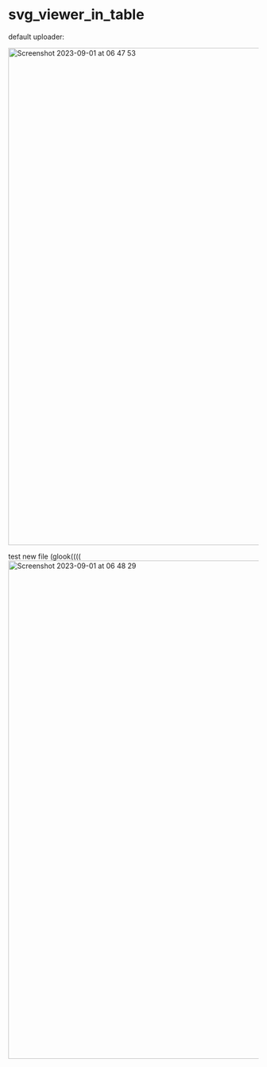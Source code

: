 # svg_viewer_in_table

default uploader:

<img width="1000" alt="Screenshot 2023-09-01 at 06 47 53" src="https://github.com/dmytra/svg_viewer_in_table/assets/105235692/d6990358-32b9-4ab9-b3b1-606a763fd86e">

test new file (glook((((
<img width="1002" alt="Screenshot 2023-09-01 at 06 48 29" src="https://github.com/dmytra/svg_viewer_in_table/assets/105235692/1089d3df-f42d-4e07-9ece-f10223a29022">
